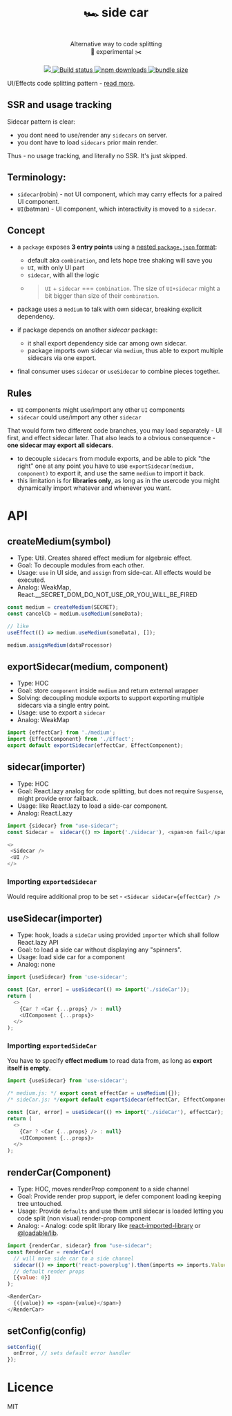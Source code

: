 <div align="center">
  <h1>🏎 side car</h1>
  <br/>
   Alternative way to code splitting
  <br/>
   🧪 experimental ✂️
  <br/>
  <br/>
  
  <a href="https://www.npmjs.com/package/use-sidecar">
    <img src="https://img.shields.io/npm/v/use-sidecar.svg?style=flat-square" />
  </a>
    
  <a href="https://circleci.com/gh/theKashey/use-sidecar/tree/master">
   <img src="https://img.shields.io/circleci/project/github/theKashey/use-sidecar/master.svg?style=flat-square)" alt="Build status">
  </a> 

  <a href="https://www.npmjs.com/package/use-sidecar">
   <img src="https://img.shields.io/npm/dm/use-sidecar.svg" alt="npm downloads">
  </a> 

  <a href="https://bundlephobia.com/result?p=use-sidecar">
   <img src="https://img.shields.io/bundlephobia/minzip/use-sidecar.svg" alt="bundle size">
  </a>   
  <br/>
</div>

UI/Effects code splitting pattern - [read more](https://dev.to/thekashey/sidecar-for-a-code-splitting-1o8g).

## SSR and usage tracking
Sidecar pattern is clear:
- you dont need to use/render any `sidecars` on server.
- you dont have to load `sidecars` prior main render.

Thus - no usage tracking, and literally no SSR. It's just skipped.

## Terminology: 
- `sidecar`(robin) - not UI component, which may carry effects for a paired UI component.
- `UI`(batman) - UI component, which interactivity is moved to a `sidecar`.

## Concept
- a `package` exposes __3 entry points__ using a [nested `package.json` format](https://github.com/theKashey/multiple-entry-points-example):
  - default aka `combination`, and lets hope tree shaking will save you
  - `UI`, with only UI part
  - `sidecar`, with all the logic
  - > `UI` + `sidecar` === `combination`. The size of `UI+sidecar` might a bit bigger than size of their `combination`. 

- package uses a `medium` to talk with own sidecar, breaking explicit dependency.
 
- if package depends on another _sidecar_ package:
  - it shall export dependency side car among own sidecar.
  - package imports own sidecar via `medium`, thus able to export multiple sidecars via one export. 

- final consumer uses `sidecar` or `useSidecar` to combine pieces together.  

## Rules
- `UI` components might use/import any other `UI` components
- `sidecar` could use/import any other `sidecar`

That would form two different code branches, you may load separately - UI first, and effect sidecar later.
That also leads to a obvious consequence - __one sidecar may export all sidecars__.
- to decouple `sidecars` from module exports, and be able to pick "the right" one at any point
you have to use `exportSidecar(medium, component)` to export it, and use the same `medium` to import it back.
- this limitation is for __libraries only__, as long as in the usercode you might 
dynamically import whatever and whenever you want. 

# API

## createMedium(symbol)
- Type: Util. Creates shared effect medium for algebraic effect.
- Goal: To decouple modules from each other.
- Usage: `use` in UI side, and `assign` from side-car. All effects would be executed.
- Analog: WeakMap, React.__SECRET_DOM_DO_NOT_USE_OR_YOU_WILL_BE_FIRED
```js
const medium = createMedium(SECRET);
const cancelCb = medium.useMedium(someData);

// like
useEffect(() => medium.useMedium(someData), []);

medium.assignMedium(dataProcessor)
```


## exportSidecar(medium, component)
- Type: HOC
- Goal: store `component` inside `medium` and return external wrapper
- Solving: decoupling module exports to support exporting multiple sidecars via a single entry point.
- Usage: use to export a `sidecar`
- Analog: WeakMap
```js
import {effectCar} from './medium';
import {EffectComponent} from './Effect';
export default exportSidecar(effectCar, EffectComponent);
```

## sidecar(importer)
- Type: HOC
- Goal: React.lazy analog for code splitting, but does not require `Suspense`, might provide error failback.
- Usage: like React.lazy to load a side-car component.
- Analog: React.Lazy
```js
import {sidecar} from "use-sidecar";
const Sidecar =  sidecar(() => import('./sidecar'), <span>on fail</span>);

<>
 <Sidecar />
 <UI />
</> 
```
### Importing `exportedSidecar`
Would require additional prop to be set - ```<Sidecar sideCar={effectCar} />```

## useSidecar(importer)
- Type: hook, loads a `sideCar` using provided `importer` which shall follow React.lazy API
- Goal: to load a side car without displaying any "spinners".
- Usage: load side car for a component
- Analog: none
```js
import {useSidecar} from 'use-sidecar';

const [Car, error] = useSidecar(() => import('./sideCar'));
return (
  <>
    {Car ? <Car {...props} /> : null}
    <UIComponent {...props}>
  </>
); 
```
### Importing `exportedSideCar`
You have to specify __effect medium__ to read data from, as long as __export itself is empty__.
```js
import {useSidecar} from 'use-sidecar';

/* medium.js: */ export const effectCar = useMedium({});
/* sideCar.js: */export default exportSidecar(effectCar, EffectComponent);

const [Car, error] = useSidecar(() => import('./sideCar'), effectCar); 
return (
  <>
    {Car ? <Car {...props} /> : null}
    <UIComponent {...props}>
  </>
); 
```

## renderCar(Component)
- Type: HOC, moves renderProp component to a side channel
- Goal: Provide render prop support, ie defer component loading keeping tree untouched.
- Usage: Provide `defaults` and use them until sidecar is loaded letting you code split (non visual) render-prop component
- Analog: - Analog: code split library like [react-imported-library](https://github.com/theKashey/react-imported-library) or [@loadable/lib](https://www.smooth-code.com/open-source/loadable-components/docs/library-splitting/).
```js
import {renderCar, sidecar} from "use-sidecar";
const RenderCar = renderCar(
  // will move side car to a side channel
  sidecar(() => import('react-powerplug').then(imports => imports.Value)),
  // default render props
  [{value: 0}]  
);

<RenderCar>
  {({value}) => <span>{value}</span>}
</RenderCar>
```

## setConfig(config)
```js
setConfig({
  onError, // sets default error handler
});
```

# Licence

MIT

